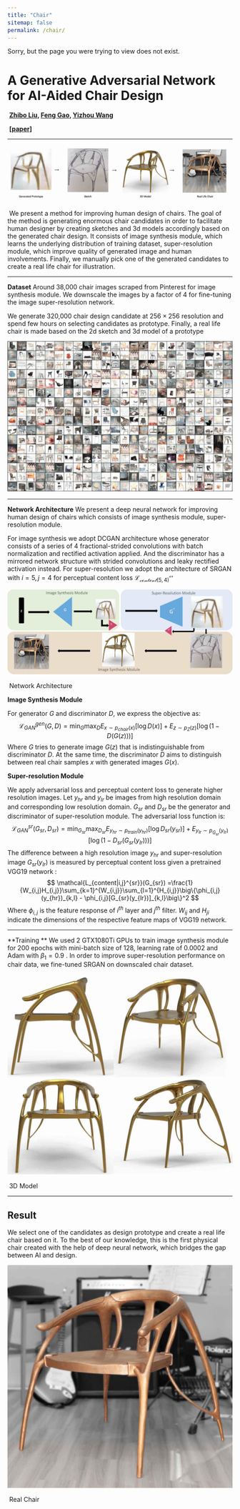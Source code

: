 ```yaml
---
title: "Chair"
sitemap: false
permalink: /chair/
---
```


Sorry, but the page you were trying to view does not exist.
# A Generative Adversarial Network for AI-Aided Chair Design

​													**[Zhibo Liu](http://zhibo-liu.com),  [Feng Gao](https://www.art.pku.edu.cn/szdw/qzjs/ysxx/gf/index.htm),  [Yizhou Wang](https://cs.pku.edu.cn/info/1180/1625.htm)**

​																			[**[paper]**](https://arxiv.org/abs/2001.11715)

---

![pipeline](/images/pipeline.jpg)

​	We present a method for improving human design of chairs. The goal of the method is generating  enormous chair candidates in order to facilitate human designer by creating sketches and 3d models accordingly based on the generated chair design. It consists of image synthesis module, which learns the underlying distribution of training dataset, super-resolution module, which improve quality of  generated image and human involvements. Finally, we manually pick one of the generated candidates to create a real life chair for illustration. 



---



**Dataset**  Around 38,000 chair images scraped from Pinterest for image synthesis module. We downscale the images by a factor of 4 for fine-tuning the image super-resolution network.

We generate 320,000 chair design candidate at $256 \times 256$ resolution and spend few hours on selecting candidates as prototype. Finally, a real life chair is made based on the 2d sketch and 3d model of a   prototype

![chariwall](/images/chairwall.jpg)



---



**Network Architecture**  We present a deep neural network for improving human design of chairs which consists of image synthesis module, super-resolution module. 

For image synthesis we adopt DCGAN  architecture whose generator consists of a series of 4 fractional-strided convolutions with batch normalization and rectified activation applied. And the discriminator has a mirrored network structure with strided convolutions and leaky rectified activation  instead. For super-resolution we adopt the architecture of SRGAN with  $i=5, j=4$ for perceptual content loss $\mathcal{L_{content(5,4)}^{sr}}$  	



![network](/images/network.jpg)

​																	  Network Architecture 



**Image Synthesis Module** 

For generator $G$ and discriminator $D$, we express the objective as: 
$$
\mathcal{L}_{GAN}^{gen}(G,D) =\min_{G}\max_{D} E_{x\sim p_{chair}(x)}[\log D(x)] + E_{z\sim p_{Z}(z)}[\log (1-D(G(z)))]
$$
Where $G$ tries to generate image $G(z)$ that is indistinguishable from discriminator $D$. At the same time, the discriminator $D$ aims to distinguish between real chair samples $x$ with generated images $G(x)$.

**Super-resolution Module**

We apply adversarial loss and perceptual content loss to generate higher resolution images. Let $y_{hr}$ and $y_{lr}$ be images from high resolution domain and corresponding low resolution domain. $G_{sr}$ and $D_{sr}$ be the generator and discriminator of super-resolution module. The adversarial loss function is: 
$$
\mathcal{L}_{GAN}^{sr}(G_{sr},D_{sr}) =\min_{G_{sr}}\max_{D_{sr}} E_{y_{hr}\sim p_{train}
(y_{hr})}[\log D_{sr}(y_{sr})] + E_{y_{lr}\sim p_{G_{sr}}(y_{lr})}[\log (1-D_{sr}(G_{sr}(y_{lr})))]
$$
The difference between a high resolution image $y_{hr}$ and super-resolution image $G_{sr}(y_{lr})$ is measured by perceptual content loss given a pretrained VGG19 network :
$$
\mathcal{L_{content|i,j}^{sr}}(G_{sr}) =\frac{1}{W_{i,j}H_{i,j}}\sum_{k=1}^{W_{i,j}}\sum_{l=1}^{H_{i,j}}\big\{\phi_{i,j}(y_{hr})_{k,l} - \phi_{i,j}[G_{sr}(y_{lr})]_{k,l}\big\}^2
$$
Where $\phi_{i,j}$ is the feature response of $i^{th}$ layer and $j^{th}$ filter. $W_{ij}$ and $H_{ji}$ indicate  the dimensions of the respective feature maps of VGG19 network. 

---

**Training ** We used 2 GTX1080Ti GPUs to train image synthesis module for 200 epochs with mini-batch size of 128, learning rate of 0.0002 and Adam with $\beta_1 = 0.9$ . In order to improve super-resolution performance on chair data, we fine-tuned SRGAN on downscaled chair dataset. 

![3d](/images/3d.jpg)

​																			3D Model



---



## Result 

We select one of the candidates as design prototype and create a real life chair based on it. To the best of our knowledge, this is the first physical chair created with the help of deep neural network, which bridges the gap between AI and design.

![real_chair](/images/real_chair.jpg)

​																				Real Chair 

